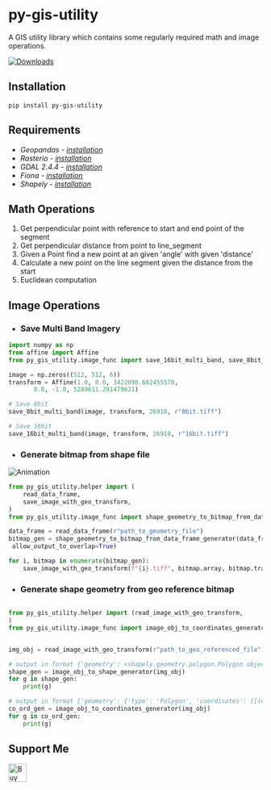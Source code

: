 # py-gis-utility

A GIS utility library which contains some regularly required math and image operations.

[![Downloads](https://static.pepy.tech/personalized-badge/py-gis-utility?period=month&units=international_system&left_color=yellowgreen&right_color=green&left_text=Downloads)](https://pepy.tech/project/py-gis-utility)

## Installation
    
    pip install py-gis-utility
    
    
## Requirements

- *_Geopandas - [installation](https://anaconda.org/conda-forge/geopandas)_*
- *_Rasterio - [installation](https://anaconda.org/conda-forge/rasterio)_*
- *_GDAL 2.4.4 - [installation](https://anaconda.org/conda-forge/gdal)_*
- *_Fiona -  [installation](https://anaconda.org/conda-forge/fiona)_*
- *_Shapely -  [installation](https://anaconda.org/conda-forge/shapely)_*

 ## Math Operations
 
1. Get perpendicular point with reference to start and end point of the segment 
2. Get perpendicular distance from point to line_segment
3. Given a Point find a new point at an given 'angle' with given 'distance'
4. Calculate a new point on the line segment given the distance from the start
5. Euclidean computation

## Image Operations
- ### Save Multi Band Imagery
```python
import numpy as np
from affine import Affine
from py_gis_utility.image_func import save_16bit_multi_band, save_8bit_multi_band

image = np.zeros((512, 512, 6))
transform = Affine(1.0, 0.0, 3422098.682455578,
       0.0, -1.0, 5289611.291479621)

# Save 8bit
save_8bit_multi_band(image, transform, 26910, r"8bit.tiff")

# Save 16bit
save_16bit_multi_band(image, transform, 26910, r"16bit.tiff")

```

- ### Generate bitmap from shape file

![Animation](https://user-images.githubusercontent.com/24665570/132937989-0a77de62-2c55-4369-a155-35326b21c82d.gif)

```python
from py_gis_utility.helper import (
    read_data_frame,
    save_image_with_geo_transform,
)
from py_gis_utility.image_func import shape_geometry_to_bitmap_from_data_frame_generator

data_frame = read_data_frame(r"path_to_geometry_file")
bitmap_gen = shape_geometry_to_bitmap_from_data_frame_generator(data_frame, (50, 50), (1, 1),
 allow_output_to_overlap=True)

for i, bitmap in enumerate(bitmap_gen):
    save_image_with_geo_transform(f"{i}.tiff", bitmap.array, bitmap.transform)
```

- ### Generate shape geometry from geo reference bitmap

```python

from py_gis_utility.helper import (read_image_with_geo_transform,
)
from py_gis_utility.image_func import image_obj_to_coordinates_generator, image_obj_to_shape_generator


img_obj = read_image_with_geo_transform(r"path_to_geo_referenced_file")

# output in format {'geometry': <shapely.geometry.polygon.Polygon object at 0x0000022009E5EC08>, 'properties': {'id': 255.0, 'crs': CRS.from_epsg(4326)}}
shape_gen = image_obj_to_shape_generator(img_obj)
for g in shape_gen:
    print(g)

# output in format {'geometry': {'type': 'Polygon', 'coordinates': [[(621000.0, 3349500.0), .... ,(621000.0, 3349489.5)]]}, 'properties': {'id': 255.0, 'crs': CRS.from_epsg(4326)}}
co_ord_gen = image_obj_to_coordinates_generator(img_obj)
for g in co_ord_gen:
    print(g)
```

## Support Me

<a href='https://ko-fi.com/fuzailpalnak' target='_blank'><img height='36' style='border:0px;height:36px;' src='https://az743702.vo.msecnd.net/cdn/kofi1.png?v=0' border='0' alt='Buy Me a Coffee at ko-fi.com' /></a>



        
